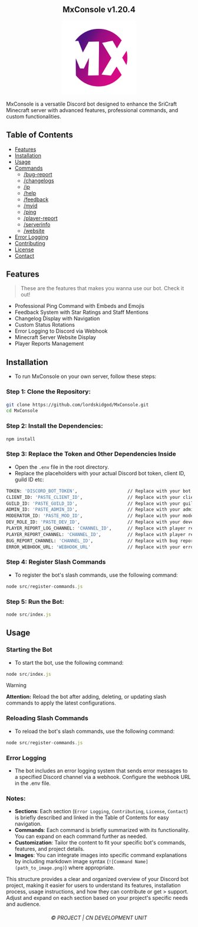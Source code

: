 <h2 align="center">
    MxConsole v1.20.4
</h2>

<p align="center">
    <img src="MxConsole2.png" alt="MxConsole Logo" width="200"/>
</p>

MxConsole is a versatile Discord bot designed to enhance the SriCraft Minecraft server with advanced features, professional commands, and custom functionalities.

## Table of Contents

- [Features](#features)
- [Installation](#installation)
- [Usage](#usage)
- [Commands](#commands)
  - [/bug-report](#bug-report)
  - [/changelogs](#changelogs)
  - [/ip](#ip)
  - [/help](#help)
  - [/feedback](#feedback)
  - [/myid](#myid)
  - [/ping](#ping)
  - [/player-report](#player-report)
  - [/serverinfo](#serverinfo)
  - [/website](#website)
- [Error Logging](#error-logging)
- [Contributing](#contributing)
- [License](#license)
- [Contact](#contact)

## Features

> These are the features that makes you wanna use our bot. Check it out!
>

- Professional Ping Command with Embeds and Emojis
- Feedback System with Star Ratings and Staff Mentions
- Changelog Display with Navigation
- Custom Status Rotations
- Error Logging to Discord via Webhook
- Minecraft Server Website Display
- Player Reports Management

## Installation

- To run MxConsole on your own server, follow these steps:

 ### Step 1: Clone the Repository:

 ```sh
 git clone https://github.com/lordskidgod/MxConsole.git
 cd MxConsole
 ```

 ### Step 2: Install the Dependencies:
 ```sh
 npm install
 ```

 ### Step 3: Replace the Token and Other Dependencies Inside
 - Open the `.env` file in the root directory.
 - Replace the placeholders with your actual Discord bot token, client ID, guild ID etc:
  
 ```sh
 TOKEN: 'DISCORD_BOT_TOKEN',                   // Replace with your bot token
 CLIENT_ID: 'PASTE_CLIENT_ID',                 // Replace with your client ID
 GUILD_ID: 'PASTE_GUILD_ID',                   // Replace with your guild ID
 ADMIN_ID: 'PASTE_ADMIN_ID',                   // Replace with your admin role ID
 MODERATOR_ID: 'PASTE_MOD_ID',                 // Replace with your moderator role ID
 DEV_ROLE_ID: 'PASTE_DEV_ID',                  // Replace with your developer role ID
 PLAYER_REPORT_LOG_CHANNEL: 'CHANNEL_ID',      // Replace with player report log channel ID
 PLAYER_REPORT_CHANNEL: 'CHANNEL_ID',          // Replace with player report channel ID
 BUG_REPORT_CHANNEL: 'CHANNEL_ID',             // Replace with bug report channel ID
 ERROR_WEBHOOK_URL: 'WEBHOOK_URL'              // Replace with your error webhook URL
  ```

  ### Step 4: Register Slash Commands

  - To register the bot's slash commands, use the following command:

  ```js
  node src/register-commands.js
  ```

  ### Step 5: Run the Bot:
   ```js
   node src/index.js
   ```

## Usage

### Starting the Bot

- To start the bot, use the following command:

```js
node src/index.js
```


> [!WARNING]
> 
> **Attention:** Reload the bot after adding, deleting, or updating slash commands to apply the latest configurations.

### Reloading Slash Commands

- To reload the bot's slash commands, use the following command:

```js
node src/register-commands.js
```

### Error Logging
- The bot includes an error logging system that sends error messages to a specified Discord channel via a webhook. Configure the webhook URL in the .env file.

### Notes:
- **Sections**: Each section (`Error Logging`, `Contributing`, `License`, `Contact`) is briefly described and linked in the Table of Contents for easy navigation.
- **Commands**: Each command is briefly summarized with its functionality. You can expand on each command further as needed.
- **Customization**: Tailor the content to fit your specific bot's commands, features, and project details.
- **Images**: You can integrate images into specific command explanations by including markdown image syntax (`![Command Name](path_to_image.png)`) where appropriate.
  
This structure provides a clear and organized overview of your Discord bot project, making it easier for users to understand its features, installation process, usage instructions, and how they can contribute or get > support. Adjust and expand on each section based on your project's specific needs and audience.


<h6 align="center">©️ PROJECT | CN DEVELOPMENT UNIT</h6>

